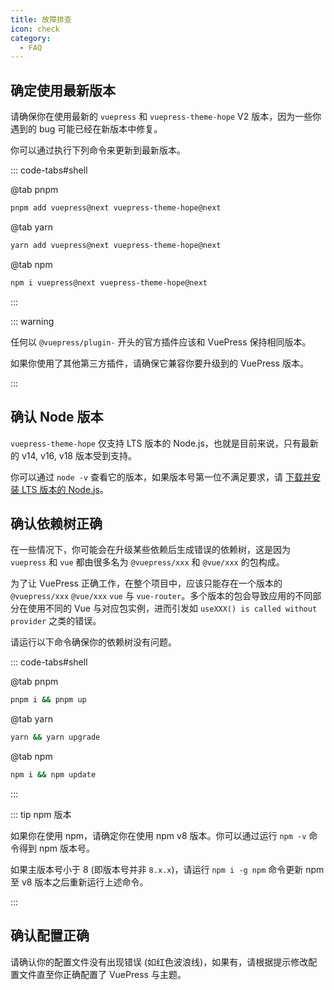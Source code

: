 ```yaml
---
title: 故障排查
icon: check
category:
  - FAQ
---
```


## 确定使用最新版本

请确保你在使用最新的 `vuepress` 和 `vuepress-theme-hope` V2 版本，因为一些你遇到的 bug 可能已经在新版本中修复。

你可以通过执行下列命令来更新到最新版本。

::: code-tabs#shell

@tab pnpm

```bash
pnpm add vuepress@next vuepress-theme-hope@next
```

@tab yarn

```bash
yarn add vuepress@next vuepress-theme-hope@next
```

@tab npm

```bash
npm i vuepress@next vuepress-theme-hope@next
```

:::

::: warning

任何以 `@vuepress/plugin-` 开头的官方插件应该和 VuePress 保持相同版本。

如果你使用了其他第三方插件，请确保它兼容你要升级到的 VuePress 版本。

:::

## 确认 Node 版本

`vuepress-theme-hope` 仅支持 LTS 版本的 Node.js，也就是目前来说，只有最新的 v14, v16, v18 版本受到支持。

你可以通过 `node -v` 查看它的版本，如果版本号第一位不满足要求，请 [下载并安装 LTS 版本的 Node.js](../cookbook/tutorial/env.md#nodejs)。

## 确认依赖树正确

在一些情况下，你可能会在升级某些依赖后生成错误的依赖树，这是因为 `vuepress` 和 `vue` 都由很多名为 `@vuepress/xxx` 和 `@vue/xxx` 的包构成。

为了让 VuePress 正确工作，在整个项目中，应该只能存在一个版本的 `@vuepress/xxx` `@vue/xxx` `vue` 与 `vue-router`。多个版本的包会导致应用的不同部分在使用不同的 Vue 与对应包实例，进而引发如 `useXXX() is called without provider` 之类的错误。

请运行以下命令确保你的依赖树没有问题。

::: code-tabs#shell

@tab pnpm

```bash
pnpm i && pnpm up
```

@tab yarn

```bash
yarn && yarn upgrade
```

@tab npm

```bash
npm i && npm update
```

:::

::: tip npm 版本

如果你在使用 npm，请确定你在使用 npm v8 版本。你可以通过运行 `npm -v` 命令得到 npm 版本号。

如果主版本号小于 8 (即版本号并非 `8.x.x`)，请运行 `npm i -g npm` 命令更新 npm 至 v8 版本之后重新运行上述命令。

:::

## 确认配置正确

请确认你的配置文件没有出现错误 (如红色波浪线)，如果有，请根据提示修改配置文件直至你正确配置了 VuePress 与主题。
